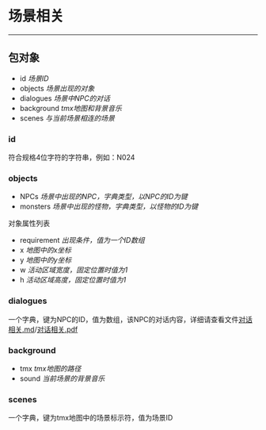 场景相关
=======
_______________

## 包对象 ##
- id _场景ID_
- objects _场景出现的对象_
- dialogues _场景中NPC的对话_
- background _tmx地图和背景音乐_
- scenes _与当前场景相连的场景_

### id ###
符合规格4位字符的字符串，例如：N024

### objects ###
- NPCs _场景中出现的NPC，字典类型，以NPC的ID为键_
- monsters _场景中出现的怪物，字典类型，以怪物的ID为键_

对象属性列表

- requirement _出现条件，值为一个ID数组_
- x _地图中的x坐标_
- y _地图中的y坐标_
- w _活动区域宽度，固定位置时值为1_
- h _活动区域高度，固定位置时值为1_

### dialogues ###
一个字典，键为NPC的ID，值为数组，该NPC的对话内容，详细请查看文件[对话相关.md](./对话相关.md)/[对话相关.pdf](file:///Users/DF/Projects/XCode/Cocos2d-X/__graduation_project/docs/对话相关.pdf)

### background ###
- tmx _tmx地图的路径_
- sound _当前场景的背景音乐_

### scenes ###
一个字典，键为tmx地图中的场景标示符，值为场景ID
